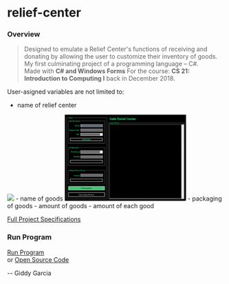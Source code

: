 # relief-center  

### Overview   
>Designed to emulate a Relief Center's functions of receiving and donating by allowing the user to customize their inventory of goods.  
My first culminating project of a programming language – C#.   
Made with **C# and Windows Forms** 
For the course: **CS 21: Introduction to Computing I** back in December 2018.   

User-asigned variables are not limited to:  
- name of relief center  
<img src="captures/enter-name.jpg" height="200">
- name of goods  
<img src="captures/new-good.gif" height="200">
- packaging of goods  
- amount of goods  
- amount of each good  
  
[Full Project Specifications](CS21a-Final-Project-Specifications.pdf)  

### Run Program  
[Run Program](ReliefConsole.exe)   
or [Open Source Code](GarciaFinalProj.sln)  

-- Giddy Garcia